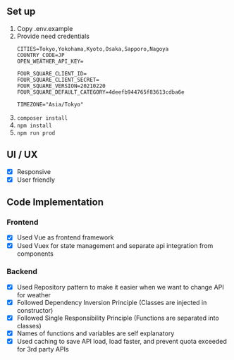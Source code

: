 ## Set up

1. Copy .env.example
1. Provide need credentials
    ```
    CITIES=Tokyo,Yokohama,Kyoto,Osaka,Sapporo,Nagoya
    COUNTRY_CODE=JP
    OPEN_WEATHER_API_KEY=
    
    FOUR_SQUARE_CLIENT_ID=
    FOUR_SQUARE_CLIENT_SECRET=
    FOUR_SQUARE_VERSION=20210220
    FOUR_SQUARE_DEFAULT_CATEGORY=4deefb944765f83613cdba6e
    
    TIMEZONE="Asia/Tokyo"
    ```
1. ``composer install``
1. ``npm install``
1. ``npm run prod``


## UI / UX

- [x] Responsive
- [x] User friendly

## Code Implementation

### Frontend
- [x] Used Vue as frontend framework
- [x] Used Vuex for state management and separate api integration from components

### Backend

- [x] Used Repository pattern to make it easier when we want to change API for weather
- [x] Followed Dependency Inversion Principle (Classes are injected in constructor)
- [x] Followed Single Responsibility Principle (Functions are separated into classes)
- [x] Names of functions and variables are self explanatory
- [x] Used caching to save API load, load faster, and prevent quota exceeded for 3rd party APIs
